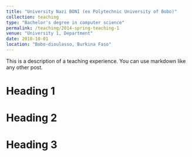 ```yaml
---
title: "University Nazi BONI (ex Polytechnic University of Bobo)"
collection: teaching
type: "Bachelor's degree in computer science"
permalink: /teaching/2014-spring-teaching-1
venue: "University 1, Department"
date: 2018-10-01
location: "Bobo-dioulasso, Burkina Faso"
---
```


This is a description of a teaching experience. You can use markdown like any other post.

Heading 1
======

Heading 2
======

Heading 3
======